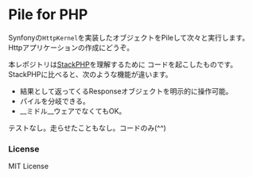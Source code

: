 Pile for PHP
============

Synfonyの```HttpKernel```を実装したオブジェクトをPileして次々と実行します。
Httpアプリケーションの作成にどうぞ。

本レポジトリは[StackPHP](http://stackphp.com/)を理解するために
コードを起こしたものです。StackPHPに比べると、次のような機能が違います。

*   結果として返ってくるResponseオブジェクトを明示的に操作可能。
*   パイルを分岐できる。
*   __ミドル__ウェアでなくてもOK。

テストなし。走らせたこともなし。コードのみ(^^)


### License

MIT License


